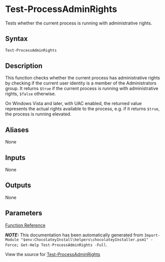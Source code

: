 ﻿---
Order: 390
xref: test-processadminrights
Title: Test-ProcessAdminRights
Description: Information on Test-ProcessAdminRights function
RedirectFrom: docs/helpers-test-process-admin-rights
---

# Test-ProcessAdminRights

<!-- This documentation is automatically generated from https://github.com/chocolatey/choco/blob/stable/src/chocolatey.resources/helpers/functions/Test-ProcessAdminRights.ps1 using https://github.com/chocolatey/choco/blob/stable/GenerateDocs.ps1. Contributions are welcome at the original location(s). -->

Tests whether the current process is running with administrative rights.

## Syntax

~~~powershell
Test-ProcessAdminRights
~~~

## Description

This function checks whether the current process has administrative
rights by checking if the current user identity is a member of the
Administrators group. It returns `$true` if the current process is
running with administrative rights, `$false` otherwise.

On Windows Vista and later, with UAC enabled, the returned value
represents the actual rights available to the process, e.g. if it
returns `$true`, the process is running elevated.


## Aliases

None

## Inputs

None

## Outputs

None

## Parameters




[Function Reference](xref:powershell-reference)

***NOTE:*** This documentation has been automatically generated from `Import-Module "$env:ChocolateyInstall\helpers\chocolateyInstaller.psm1" -Force; Get-Help Test-ProcessAdminRights -Full`.

View the source for [Test-ProcessAdminRights](https://github.com/chocolatey/choco/blob/stable/src/chocolatey.resources/helpers/functions/Test-ProcessAdminRights.ps1)
